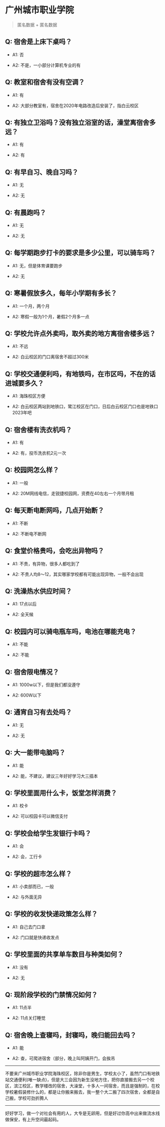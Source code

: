 # 广州城市职业学院

> 匿名数据 + 匿名数据

## Q: 宿舍是上床下桌吗？

- A1: 否

- A2: 不是，一小部分计算机专业的有

## Q: 教室和宿舍有没有空调？

- A1: 有

- A2: 大部分教室有，宿舍在2020年电路改造后安装了，指白云校区

## Q: 有独立卫浴吗？没有独立浴室的话，澡堂离宿舍多远？

- A1: 有

- A2: 有

## Q: 有早自习、晚自习吗？

- A1: 无

- A2: 无

## Q: 有晨跑吗？

- A1: 无

- A2: 无

## Q: 每学期跑步打卡的要求是多少公里，可以骑车吗？

- A1: 无，但是体育课要跑步

- A2: 无

## Q: 寒暑假放多久，每年小学期有多长？

- A1: 一个月，两个月

- A2: 寒假一般为1个月，暑假2个月多一点

## Q: 学校允许点外卖吗，取外卖的地方离宿舍楼多远？

- A1: 不远

- A2: 白云校区的门口离宿舍不超过300米

## Q: 学校交通便利吗，有地铁吗，在市区吗，不在的话进城要多久？

- A1: 海珠校区方便

- A2: 白云校区两站到地铁口，鹭江校区在门口，日后白云校区门口也是地铁口2023年吧

## Q: 宿舍楼有洗衣机吗？

- A1: 有

- A2: 有，投币洗衣机2元一次

## Q: 校园网怎么样？

- A1: 一般

- A2: 20M网线电信，走锐捷校园网，资费在40左右一个月带月租

## Q: 每天断电断网吗，几点开始断？

- A1: 不断

- A2: 不断电不断网

## Q: 食堂价格贵吗，会吃出异物吗？

- A1: 不贵，有异物，很多人都吃到了

- A2: 不贵人均8～12，其实哪家学校都有可能出现异物，一般不会出现

## Q: 洗澡热水供应时间？

- A1: 17点以后

- A2: 全天候

## Q: 校园内可以骑电瓶车吗，电池在哪能充电？

- A1: 不能

- A2: 不能

## Q: 宿舍限电情况？

- A1: 1000w以下，但是我们都没遵守

- A2: 600W以下

## Q: 通宵自习有去处吗？

- A1: 无

- A2: 无

## Q: 大一能带电脑吗？

- A1: 能

- A2: 能，不建议，建议三年好好学习大三插本

## Q: 学校里面用什么卡，饭堂怎样消费？

- A1: 校卡

- A2: 可以校园卡可以微信支付

## Q: 学校会给学生发银行卡吗？

- A1: 会

- A2: 会，工行卡

## Q: 学校的超市怎么样？

- A1: 小卖部而已，一般

- A2: 与外面无异

## Q: 学校的收发快递政策怎么样？

- A1: 自己去门口拿

- A2: 门口就是快递收发点

## Q: 学校里面的共享单车数目与种类如何？

- A1: 没有

- A2: 无

## Q: 现阶段学校的门禁情况如何？

- A1: 11点半

- A2: 11点关灯睡觉

## Q: 宿舍晚上查寝吗，封寝吗，晚归能回去吗？

- A1: 能

- A2: 查，可爬进宿舍（部分，晚上叫阿姨开门，会挨吊

***

不要来广州城市职业学院海珠校区，除非你是男生，学校太小了，虽然门口有地铁站交通便利(唯一缺点)，但是大三会因为新生没地方住，把你直接搬去另一个校区，滨江校区，教学楼改的宿舍，大澡堂，十多人一间宿舍，而且是强制的，在校学校暑假装修什么的，都是让你搬来搬去，我一整个大二搬了四次宿舍，全都是自己搬，学校可劲折腾人

***

好好学习，做一个对社会有用的人，大专是无卵用，但是好过你高中出来做流水线做保安，有上升空间最起码。